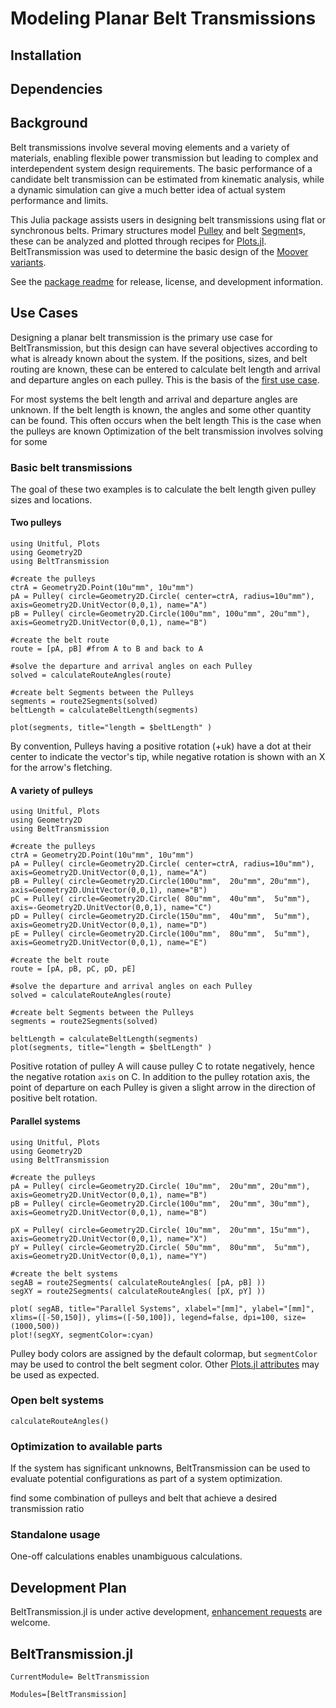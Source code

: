 # Modeling Planar Belt Transmissions

## Installation

## Dependencies

## Background
Belt transmissions involve several moving elements and a variety of materials, enabling flexible power transmission but leading to complex and interdependent system design requirements.
The basic performance of a candidate belt transmission can be estimated from kinematic analysis, while a dynamic simulation can give a much better idea of actual system performance and limits.

This Julia package assists users in designing belt transmissions using flat or synchronous belts.
Primary structures model [Pulley](#BeltTransmission.Pulley) and belt [Segment](#BeltTransmission.Segment)s, these can be analyzed and plotted through recipes for [Plots.jl](https://docs.juliaplots.org/stable/).
BeltTransmission was used to determine the basic design of the [Moover variants](https://mechanomy.com/projects/moover).

See the [package readme](https://github.com/mechanomy/BeltTransmission.jl/readme.md) for release, license, and development information.

## Use Cases
Designing a planar belt transmission is the primary use case for BeltTransmission, but this design can have several objectives according to what is already known about the system.
If the positions, sizes, and belt routing are known, these can be entered to calculate belt length and arrival and departure angles on each pulley.
This is the basis of the [first use case](#Two-pulleys).

<!-- Open belt systems can also be calculated, at least t -->

For most systems the belt length and arrival and departure angles are unknown.
If the belt length is known, the angles and some other quantity can be found.
This often occurs when the belt length 
This is the case when the pulleys are known 
Optimization of the belt transmission involves solving for some 

### Basic belt transmissions
The goal of these two examples is to calculate the belt length given pulley sizes and locations.

#### Two pulleys
```@example
using Unitful, Plots
using Geometry2D 
using BeltTransmission

#create the pulleys
ctrA = Geometry2D.Point(10u"mm", 10u"mm")
pA = Pulley( circle=Geometry2D.Circle( center=ctrA, radius=10u"mm"), axis=Geometry2D.UnitVector(0,0,1), name="A")
pB = Pulley( circle=Geometry2D.Circle(100u"mm", 100u"mm", 20u"mm"), axis=Geometry2D.UnitVector(0,0,1), name="B")

#create the belt route
route = [pA, pB] #from A to B and back to A

#solve the departure and arrival angles on each Pulley
solved = calculateRouteAngles(route)

#create belt Segments between the Pulleys
segments = route2Segments(solved)
beltLength = calculateBeltLength(segments)

plot(segments, title="length = $beltLength" )
```
By convention, Pulleys having a positive rotation (+uk) have a dot at their center to indicate the vector's tip, while negative rotation is shown with an X for the arrow's fletching.

#### A variety of pulleys
```@example
using Unitful, Plots
using Geometry2D 
using BeltTransmission

#create the pulleys
ctrA = Geometry2D.Point(10u"mm", 10u"mm")
pA = Pulley( circle=Geometry2D.Circle( center=ctrA, radius=10u"mm"), axis=Geometry2D.UnitVector(0,0,1), name="A")
pB = Pulley( circle=Geometry2D.Circle(100u"mm",  20u"mm", 20u"mm"), axis=Geometry2D.UnitVector(0,0,1), name="B")
pC = Pulley( circle=Geometry2D.Circle( 80u"mm",  40u"mm",  5u"mm"), axis=-Geometry2D.UnitVector(0,0,1), name="C")
pD = Pulley( circle=Geometry2D.Circle(150u"mm",  40u"mm",  5u"mm"), axis=Geometry2D.UnitVector(0,0,1), name="D")
pE = Pulley( circle=Geometry2D.Circle(100u"mm",  80u"mm",  5u"mm"), axis=Geometry2D.UnitVector(0,0,1), name="E")

#create the belt route
route = [pA, pB, pC, pD, pE]

#solve the departure and arrival angles on each Pulley
solved = calculateRouteAngles(route)

#create belt Segments between the Pulleys
segments = route2Segments(solved)

beltLength = calculateBeltLength(segments)
plot(segments, title="length = $beltLength" )
```
Positive rotation of pulley A will cause pulley C to rotate negatively, hence the negative rotation `axis` on C.
In addition to the pulley rotation axis, the point of departure on each Pulley is given a slight arrow in the direction of positive belt rotation.

#### Parallel systems
```@example
using Unitful, Plots
using Geometry2D 
using BeltTransmission

#create the pulleys
pA = Pulley( circle=Geometry2D.Circle( 10u"mm",  20u"mm", 20u"mm"), axis=Geometry2D.UnitVector(0,0,1), name="B")
pB = Pulley( circle=Geometry2D.Circle(100u"mm",  20u"mm", 30u"mm"), axis=Geometry2D.UnitVector(0,0,1), name="B")

pX = Pulley( circle=Geometry2D.Circle( 10u"mm",  20u"mm", 15u"mm"), axis=Geometry2D.UnitVector(0,0,1), name="X")
pY = Pulley( circle=Geometry2D.Circle( 50u"mm",  80u"mm",  5u"mm"), axis=Geometry2D.UnitVector(0,0,1), name="Y")

#create the belt systems 
segAB = route2Segments( calculateRouteAngles( [pA, pB] ))
segXY = route2Segments( calculateRouteAngles( [pX, pY] ))

plot( segAB, title="Parallel Systems", xlabel="[mm]", ylabel="[mm]", xlims=([-50,150]), ylims=([-50,100]), legend=false, dpi=100, size=(1000,500)) 
plot!(segXY, segmentColor=:cyan)
```
Pulley body colors are assigned by the default colormap, but `segmentColor` may be used to control the belt segment color.
Other [Plots.jl attributes](https://docs.juliaplots.org/latest/generated/attributes_plot/) may be used as expected.

### Open belt systems
`calculateRouteAngles()` 

### Optimization to available parts
If the system has significant unknowns, BeltTransmission can be used to evaluate potential configurations as part of a system optimization. 



find some combination of pulleys and belt that achieve a desired transmission ratio

### Standalone usage
One-off calculations enables unambiguous calculations.

## Development Plan
BeltTransmission.jl is under active development, [enhancement requests](https://github.com/mechanomy/BeltTransmission.jl/issues/new/choose) are welcome.
<!-- Besides open requests, our next major  -->

## BeltTransmission.jl


```@meta
CurrentModule= BeltTransmission
```

```@autodocs
Modules=[BeltTransmission]
```
